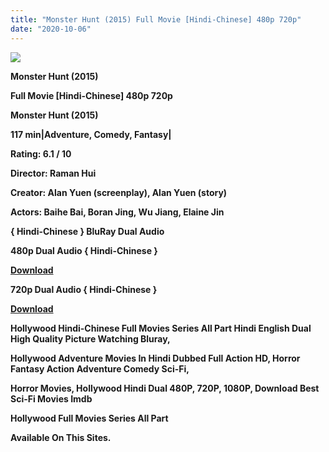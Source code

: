 ```yaml
---
title: "Monster Hunt (2015) Full Movie [Hindi-Chinese] 480p 720p"
date: "2020-10-06"
---
```


[**![](https://1.bp.blogspot.com/-bAkG-b88qTE/X0uCkOkkovI/AAAAAAAAErg/pu8WWXlMBEUrN5K6JQETRgofMNB1xDxrgCLcBGAsYHQ/s1600/monster1.webp)**](https://1.bp.blogspot.com/-bAkG-b88qTE/X0uCkOkkovI/AAAAAAAAErg/pu8WWXlMBEUrN5K6JQETRgofMNB1xDxrgCLcBGAsYHQ/s1600/monster1.webp)

 **Monster Hunt (2015)**

**Full Movie \[Hindi-Chinese\] 480p 720p** 

**Monster Hunt (2015)**

**117 min|Adventure, Comedy, Fantasy|**

**Rating: 6.1 / 10** 

**Director: Raman Hui**

**Creator: Alan Yuen (screenplay), Alan Yuen (story)**

**Actors: Baihe Bai, Boran Jing, Wu Jiang, Elaine Jin**

**{ Hindi-Chinese } BluRay Dual Audio**

**480p Dual Audio { Hindi-Chinese }**

[**Download**](https://myglinks.xyz/1457)

**720p Dual Audio { Hindi-Chinese }**

[**Download**](https://myglinks.xyz/1458)

**Hollywood Hindi-Chinese Full Movies Series All Part Hindi English Dual High Quality Picture Watching Bluray,**

 **Hollywood Adventure Movies In Hindi Dubbed Full Action HD, Horror Fantasy Action Adventure Comedy Sci-Fi,**

**Horror Movies, Hollywood Hindi Dual 480P, 720P, 1080P, Download Best Sci-Fi Movies Imdb** 

**Hollywood Full Movies Series All Part**

**Available On This Sites.**
